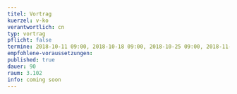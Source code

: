 ```yaml
---
titel: Vortrag
kuerzel: v-ko
verantwortlich: cn
typ: vortrag
pflicht: false
termine: 2018-10-11 09:00, 2018-10-18 09:00, 2018-10-25 09:00, 2018-11-08 09:00, 2018-12-06 09:00, 2018-12-13 09:00, 2018-12-20 09:00, 2019-01-17 09:00, 2019-01-24 09:00, 2019-01-31 09:00
empfohlene-voraussetzungen: 
published: true
dauer: 90
raum: 3.102
info: coming soon
---
```

